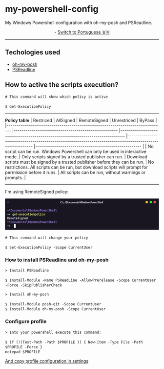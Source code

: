 # my-powershell-config

My Windows Powershell configuration with oh-my-posh and PSReadline.

<div align="center">
  - <a href="./.github/README-pt.md">Switch to Portuguese 🇧🇷
  </a>
</div>

---

## Techologies used

- [oh-my-posh](https://github.com/JanDeDobbeleer/oh-my-posh)
- [PSReadline](https://github.com/PowerShell/PSReadLine)

## How to active the scripts execution?

```
# This command will show which policy is active

$ Get-ExecutionPolicy
```

---

**Policy table**
| Restriced | AllSigned | RemoteSigned | Unrestriced | ByPass |
|-------------------------------------------------------------------------------- |----------------------------------------------------- |-------------------------------------------------------------------------------- |----------------------------------------------------------------------------------------------------------- |------------------------------------------------------ |
| No script can be run. Windows Powershell can only be used in interactive mode. | Only scripts signed by a trusted publisher can run. | Download scripts must be signed by a trusted publisher before they can be run. | No restrictions. All scripts can be run, but download scripts will prompt for permission before it runs. | All scripts can be run, without warnings or prompts. |

---

I'm using RemoteSigned policy:

<img src="./.github/screenshot.png" alt="Hyper">

```
# This command will change your policy

$ Set-ExecutionPolicy -Scope CurrentUser
```

### How to install PSReadline and oh-my-posh

```
> Install PSReadline

$ Install-Module -Name PSReadLine -AllowPrerelease -Scope CurrentUser -Force -SkipPublisherCheck
```

```
> Install oh-my-posh

$ Install-Module posh-git -Scope CurrentUser
$ Install-Module oh-my-posh -Scope CurrentUser
```

### Configure profile

```
> Into your powershell execute this command:

$ if (!(Test-Path -Path $PROFILE )) { New-Item -Type File -Path $PROFILE -Force }
notepad $PROFILE
```

<a href="/settings/theming.psm1"> And copy profile configuration in settings</a>
